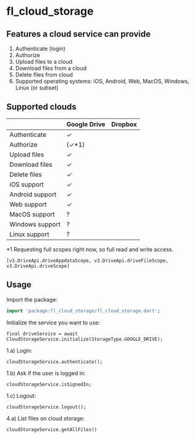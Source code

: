 # fl_cloud_storage

## Features a cloud service can provide

1. Authenticate (login)
2. Authorize
3. Upload files to a cloud
4. Download files from a cloud
5. Delete files from cloud
6. Supported operating systems: iOS, Android, Web, MacOS, Windows, Linux (or subset)

## Supported clouds

|                 | Google Drive | Dropbox |
|-----------------|--------------|---------|
| Authenticate    |       ✓      |         |
| Authorize       |     (✓*1)    |         |
| Upload files    |       ✓      |         |
| Download files  |       ✓      |         |
| Delete files    |       ✓      |         |
| iOS support     |       ✓      |         |
| Android support |       ✓      |         |
| Web support     |       ✓      |         |
| MacOS support   |       ?      |         |
| Windows support |       ?      |         |
| Linux support   |       ?      |         |

*1 Requesting full scopes right now, so full read and write access.
```
[v3.DriveApi.driveAppdataScope, v3.DriveApi.driveFileScope, v3.DriveApi.driveScope]
```

## Usage

Import the package:
```dart
import 'package:fl_cloud_storage/fl_cloud_storage.dart';
```

Initialize the service you want to use:
```
final driveService = await CloudStorageService.initialize(StorageType.GOOGLE_DRIVE);
```

1.a) Login:
```
cloudStorageService.authenticate();
```

1.b) Ask if the user is logged in:
```
cloudStorageService.isSignedIn;
```

1.c) Logout:
```
cloudStorageService.logout();
```

4.a) List files on cloud storage:
```
cloudStorageService.getAllFiles()
```